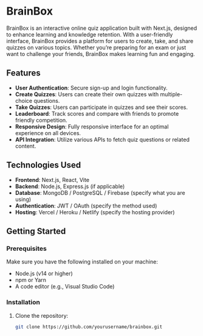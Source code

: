 # BrainBox

BrainBox is an interactive online quiz application built with Next.js, designed to enhance learning and knowledge retention. With a user-friendly interface, BrainBox provides a platform for users to create, take, and share quizzes on various topics. Whether you’re preparing for an exam or just want to challenge your friends, BrainBox makes learning fun and engaging.

## Features

- **User Authentication**: Secure sign-up and login functionality.
- **Create Quizzes**: Users can create their own quizzes with multiple-choice questions.
- **Take Quizzes**: Users can participate in quizzes and see their scores.
- **Leaderboard**: Track scores and compare with friends to promote friendly competition.
- **Responsive Design**: Fully responsive interface for an optimal experience on all devices.
- **API Integration**: Utilize various APIs to fetch quiz questions or related content.

## Technologies Used

- **Frontend**: Next.js, React, Vite
- **Backend**: Node.js, Express.js (if applicable)
- **Database**: MongoDB / PostgreSQL / Firebase (specify what you are using)
- **Authentication**: JWT / OAuth (specify the method used)
- **Hosting**: Vercel / Heroku / Netlify (specify the hosting provider)

## Getting Started

### Prerequisites

Make sure you have the following installed on your machine:

- Node.js (v14 or higher)
- npm or Yarn
- A code editor (e.g., Visual Studio Code)

### Installation

1. Clone the repository:
   ```bash
   git clone https://github.com/yourusername/brainbox.git
